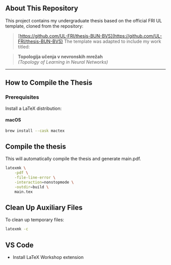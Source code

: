 ## About This Repository

This project contains my undergraduate thesis based on the official FRI UL template, cloned from the repository:

> [https://github.com/UL-FRI/thesis-BUN-BVS](https://github.com/UL-FRI/thesis-BUN-BVS)
The template was adapted to include my work titled:

> **Topologija učenja v nevronskih mrežah**  
> *(Topology of Learning in Neural Networks)*

---

## How to Compile the Thesis

### Prerequisites

Install a LaTeX distribution:

#### **macOS**
```bash
brew install --cask mactex
```

## Compile the thesis
This will automatically compile the thesis and generate main.pdf.
```bash
latexmk \
    -pdf \
    -file-line-error \
    -interaction=nonstopmode \
    -outdir=build \
    main.tex
```

## Clean Up Auxiliary Files
To clean up temporary files:
```bash
latexmk -c
```

## VS Code
- Install LaTeX Workshop extension
